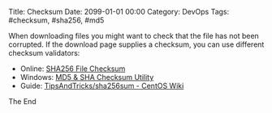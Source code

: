 Title: Checksum
Date: 2099-01-01 00:00
Category: DevOps
Tags: #checksum, #sha256, #md5

When downloading files you might want to check that the file has not been corrupted. If the download page supplies a checksum, you can use different checksum validators:

* Online: [SHA256 File Checksum](https://emn178.github.io/online-tools/sha256_checksum.html)
* Windows: [MD5 & SHA Checksum Utility](https://raylin.wordpress.com/downloads/md5-sha-1-checksum-utility/)
* Guide: [TipsAndTricks/sha256sum - CentOS Wiki](https://wiki.centos.org/TipsAndTricks/sha256sum)

The End